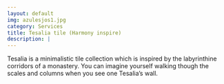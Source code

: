 ```yaml
---
layout: default
img: azulesjos1.jpg
category: Services
title: Tesalia tile (Harmony inspire)
description: |
---
```


Tesalia is a minimalistic tile collection which is inspired by the labyrinthine corridors of a monastery. You can imagine yourself walking though the scales and columns when you see one Tesalia’s wall.
